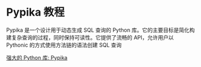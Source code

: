 # Pypika 教程

<show-structure depth="3"/>

Pypika 是一个设计用于动态生成 SQL 查询的 Python 库。它的主要目标是简化构建复杂查询的过程，同时保持可读性。它提供了流畅的 API，允许用户以 Pythonic 的方式使用方法链的语法创建 SQL 查询


<seealso>
<category ref="ref_docs">
    <a href="https://mp.weixin.qq.com/s/VB-abDwRdxECM3tttB7ehA">强大的 Python 库: Pypika</a>
</category>
<category ref="ref_github">
</category>
<category ref="ref_issues">
</category>
<category ref="ref_hf">
</category>
<category ref="ref_ms">
</category>
</seealso>